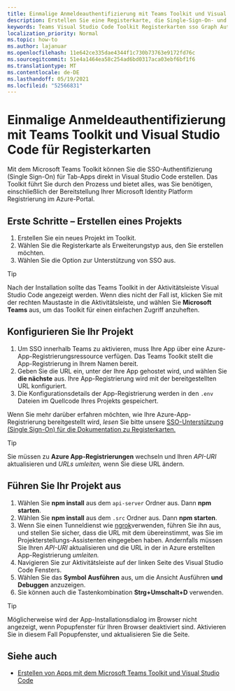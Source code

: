 ```yaml
---
title: Einmalige Anmeldeauthentifizierung mit Teams Toolkit und Visual Studio Code für Registerkarten
description: Erstellen Sie eine Registerkarte, die Single-Sign-On- und Microsoft-Graph-Anrufe direkt innerhalb Visual Studio Code mit dem Microsoft Teams Toolkit unterstützt
keywords: Teams Visual Studio Code Toolkit Registerkarten sso Graph Authentifizierung Azure-Identitätsplattform
localization_priority: Normal
ms.topic: how-to
ms.author: lajanuar
ms.openlocfilehash: 11e642ce335dae4344f1c730b73763e9172fd76c
ms.sourcegitcommit: 51e4a1464ea58c254ad6bd0317aca03ebf6bf1f6
ms.translationtype: MT
ms.contentlocale: de-DE
ms.lasthandoff: 05/19/2021
ms.locfileid: "52566831"
---
```

# <a name="single-sign-on-authentication-with-teams-toolkit-and-visual-studio-code-for-tabs"></a>Einmalige Anmeldeauthentifizierung mit Teams Toolkit und Visual Studio Code für Registerkarten

Mit dem Microsoft Teams Toolkit können Sie die SSO-Authentifizierung (Single Sign-On) für Tab-Apps direkt in Visual Studio Code erstellen. Das Toolkit führt Sie durch den Prozess und bietet alles, was Sie benötigen, einschließlich der Bereitstellung Ihrer Microsoft Identity Platform Registrierung im Azure-Portal.

## <a name="get-started--create-a-project"></a>Erste Schritte – Erstellen eines Projekts

1. Erstellen Sie ein neues Projekt im Toolkit.
1. Wählen Sie die Registerkarte als Erweiterungstyp aus, den Sie erstellen möchten.
1. Wählen Sie die Option zur Unterstützung von SSO aus.

> [!TIP]
> Nach der Installation sollte das Teams Toolkit in der Aktivitätsleiste Visual Studio Code angezeigt werden. Wenn dies nicht der Fall ist, klicken Sie mit der rechten Maustaste in die Aktivitätsleiste, und wählen Sie **Microsoft Teams** aus, um das Toolkit für einen einfachen Zugriff anzuheften.

## <a name="configure-your-project"></a>Konfigurieren Sie Ihr Projekt

1. Um SSO innerhalb Teams zu aktivieren, muss Ihre App über eine Azure-App-Registrierungsressource verfügen. Das Teams Toolkit stellt die App-Registrierung in Ihrem Namen bereit.
1. Geben Sie die URL ein, unter der Ihre App gehostet wird, und wählen Sie **die nächste** aus. Ihre App-Registrierung wird mit der bereitgestellten URL konfiguriert.
1. Die Konfigurationsdetails der App-Registrierung werden in den `.env` Dateien im Quellcode Ihres Projekts gespeichert.

Wenn Sie mehr darüber erfahren möchten, wie Ihre Azure-App-Registrierung bereitgestellt wird, _lesen_ Sie bitte unsere [SSO-Unterstützung (Single Sign-On) für die Dokumentation zu Registerkarten.](../tabs/how-to/authentication/auth-aad-sso.md)

> [!TIP]
> Sie müssen zu **Azure App-Registrierungen** wechseln und Ihren *API-URI* aktualisieren und *URLs umleiten,* wenn Sie diese URL ändern.

## <a name="run-your-project"></a>Führen Sie Ihr Projekt aus

1. Wählen Sie **npm install** aus dem `api-server` Ordner aus. Dann **npm starten**.
1. Wählen Sie **npm install** aus dem `.src` Ordner aus. Dann **npm starten**.
1. Wenn Sie einen Tunneldienst wie [ngrok](https://ngrok.com/)verwenden, führen Sie ihn aus, und stellen Sie sicher, dass die URL mit dem übereinstimmt, was Sie im Projekterstellungs-Assistenten eingegeben haben. Andernfalls müssen Sie Ihren _API-URI_ aktualisieren und die URL in der in Azure erstellten App-Registrierung _umleiten._
1. Navigieren Sie zur Aktivitätsleiste auf der linken Seite des Visual Studio Code Fensters.
1. Wählen Sie das **Symbol Ausführen** aus, um die Ansicht Ausführen **und Debuggen** anzuzeigen.
1. Sie können auch die Tastenkombination **Strg+Umschalt+D** verwenden.

> [!TIP]
> Möglicherweise wird der App-Installationsdialog im Browser nicht angezeigt, wenn Popupfenster für Ihren Browser deaktiviert sind. Aktivieren Sie in diesem Fall Popupfenster, und aktualisieren Sie die Seite.

## <a name="see-also"></a>Siehe auch

- [Erstellen von Apps mit dem Microsoft Teams Toolkit und Visual Studio Code](visual-studio-code-overview.md)

